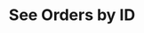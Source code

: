 ---
title: See Orders by ID
position_number: 3
type: get
description: /future/trade/v1/order/detail
parameters:
  - name: orderId
    type: integer
    mandatory: true
    default: N/A
    description: Order ID
    ranges:
left_code_blocks:
  - code_block: "public void getMarketConfig() {\r\n\tString text = HttpUtil.get(URL + \"/data/api/future/trade/v1/getMarketConfig\");\r\n\tSystem.out.println(text);\r\n}"
    title: Java
    language: java
right_code_blocks:
  - code_block: |-
      {
        "error": {
          "code": "",
          "msg": ""
        },
        "msgInfo": "",
        "result": {
          "avgPrice": 0, //Average price
          "closePosition": false, //Whether to close all when order condition is triggered
          "closeProfit": 0, //Offset profit and loss
          "createdTime": 0, //Create time
          "executedQty": 0, //Volume (Cont)
          "forceClose": false, //Is it a liquidation order
          "marginFrozen": 0, //Occupied margin
          "orderId": 0, //Order ID
          "orderSide": "", //Order side
          "orderType": "", //Order type
          "origQty": 0, //Quantity (Cont)
          "positionSide": "", //Position side
          "price": 0, //Order price
          "sourceId": 0, //Triggering conditions ID
          "state": "", //Order state:NEW：New order (unfilled);PARTIALLY_FILLED:Partial deal;PARTIALLY_CANCELED:Partial revocation;FILLED:Filled;CANCELED:Cancled;REJECTED:Order failed;EXPIRED：Expired
          "symbol": "", //Trading pair
          "timeInForce": "", //Valid type
          "triggerProfitPrice": 0, //TP trigger price
          "triggerStopPrice": 0 //SL trigger price
        },
        "returnCode": 0
      }
    title: Response
    language: json
---